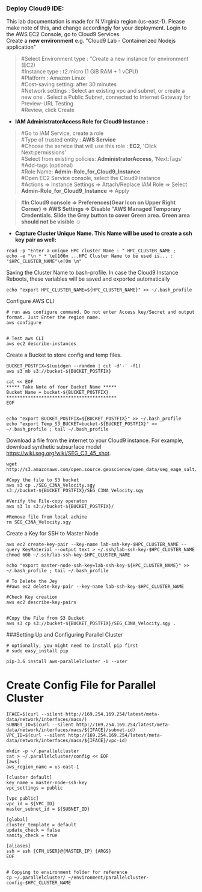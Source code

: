 ### Deploy Cloud9 IDE:
This lab documentation is made for N.Virginia region (us-east-1). Please make note of this, and change accordingly for your deployment.
Login to the AWS EC2 Console, go to Cloud9 Services. <br/>
Create a **new environment** e.g. "Cloud9 Lab - Containerized Nodejs application" <br/>
>#Select Environment type : "Create a new instance for environment (EC2)<br/>
>#Instance type : t2.micro (1 GiB RAM + 1 vCPU)  <br/>
>#Platform : Amazon Linux <br/>
>#Cost-saving setting: after 30 minutes <br/>
>#Network settings : Select an existing vpc and subnet, or create a new one . Select a Public Subnet, connected to Internet Gateway for Preview-URL Testing <br/>
>#Review, click Create <br/>

* **IAM AdministratorAccess Role for Cloud9 Instance :**
>#Go to IAM Service, create a role <br/>
>#Type of trusted entity : **AWS Service** <br/>
>#Choose the service that will use this role : **EC2**, 'Click Next:permissions' <br/>
>#Select from existing policies: **AdministratorAccess**, 'Next:Tags'  <br/>
>#Add-tags (optional) <br/>
>#Role Name: **Admin-Role_for_Cloud9_Instance** <br/>
>#Open EC2 Service console, select the Cloud9 Instance <br/>
>#Actions => Instance Settings => Attach/Replace IAM Role => Select **Admin-Role_for_Cloud9_Instance** => Apply<br/>

>#**In Cloud9 console => Preferences(Gear Icon on Upper Right Corner) => AWS Settings => Disable "AWS Managed Temporary Credentials. Slide the Grey button to cover Green area. Green area should not be visible** :relaxed:  <br/>


* **Capture Cluster Unique Name. This Name will be used to create a ssh key pair as well:**
```
read -p "Enter a unique HPC cluster Name : " HPC_CLUSTER_NAME ; 
echo -e "\n * * \e[106m ...HPC Cluster Name to be used is... : "$HPC_CLUSTER_NAME"\e[0m \n"

```
Saving the Cluster Name to bash-profile. In case the Cloud9 Instance Reboots, these variables will be saved and exported automatically
```
echo "export HPC_CLUSTER_NAME=${HPC_CLUSTER_NAME}" >> ~/.bash_profile
```

Configure AWS CLI
```
# run aws configure command. Do not enter Access key/Secret and output format. Just Enter the region name. 
aws configure


# Test aws CLI
aws ec2 describe-instances
```

Create a Bucket to store config and temp files. 

```
BUCKET_POSTFIX=$(uuidgen --random | cut -d'-' -f1)
aws s3 mb s3://bucket-${BUCKET_POSTFIX}

cat << EOF
***** Take Note of Your Bucket Name *****
Bucket Name = bucket-${BUCKET_POSTFIX}
*****************************************
EOF


echo "export BUCKET_POSTFIX=${BUCKET_POSTFIX}" >> ~/.bash_profile 
echo "export Temp_S3_BUCKET=bucket-${BUCKET_POSTFIX}" >> ~/.bash_profile ; tail ~/.bash_profile

```

Download a file from the internet to your Cloud9 instance. For example, download synthetic subsurface model https://wiki.seg.org/wiki/SEG_C3_45_shot. 

```
wget http://s3.amazonaws.com/open.source.geoscience/open_data/seg_eage_salt/SEG_C3NA_Velocity.sgy

#Copy the file to S3 bucket
aws s3 cp ./SEG_C3NA_Velocity.sgy s3://bucket-${BUCKET_POSTFIX}/SEG_C3NA_Velocity.sgy

#Verify the File-copy operaton
aws s3 ls s3://bucket-${BUCKET_POSTFIX}/

#Remove file from local achine
rm SEG_C3NA_Velocity.sgy
```

Create a Key for SSH to Master Node
```
aws ec2 create-key-pair --key-name lab-ssh-key-$HPC_CLUSTER_NAME --query KeyMaterial --output text > ~/.ssh/lab-ssh-key-$HPC_CLUSTER_NAME
chmod 600 ~/.ssh/lab-ssh-key-$HPC_CLUSTER_NAME

echo "export master-node-ssh-key=lab-ssh-key-${HPC_CLUSTER_NAME}" >> ~/.bash_profile ; tail ~/.bash_profile

# To Delete the Jey
##aws ec2 delete-key-pair --key-name lab-ssh-key-$HPC_CLUSTER_NAME

#Check Key creation
aws ec2 describe-key-pairs


#Copy the File from S3 Bucket
aws s3 cp s3://bucket-${BUCKET_POSTFIX}/SEG_C3NA_Velocity.sgy .

```

###Setting Up and Configuring Parallel Cluster

```
# optionally, you might need to install pip first
# sudo easy_install pip

pip-3.6 install aws-parallelcluster -U --user

```

# Create Config File for Parallel Cluster
```
IFACE=$(curl --silent http://169.254.169.254/latest/meta-data/network/interfaces/macs/)
SUBNET_ID=$(curl --silent http://169.254.169.254/latest/meta-data/network/interfaces/macs/${IFACE}/subnet-id)
VPC_ID=$(curl --silent http://169.254.169.254/latest/meta-data/network/interfaces/macs/${IFACE}/vpc-id)

mkdir -p ~/.parallelcluster
cat > ~/.parallelcluster/config << EOF
[aws]
aws_region_name = us-east-1

[cluster default]
key_name = master-node-ssh-key
vpc_settings = public

[vpc public]
vpc_id = ${VPC_ID}
master_subnet_id = ${SUBNET_ID}

[global]
cluster_template = default
update_check = false
sanity_check = true

[aliases]
ssh = ssh {CFN_USER}@{MASTER_IP} {ARGS}
EOF


# Copying to environment folder for reference
cp ~/.parallelcluster/ ~/environment/parallelcluster-config-$HPC_CLUSTER_NAME

```

